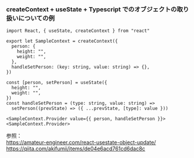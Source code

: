 ### createContext + useState + Typescript でのオブジェクトの取り扱いについての例

```tsx
import React, { useState, createContext } from "react"

export let SampleContext = createContext({
  person: {
    height: "",
    weight: "",
  },
  handleSetPerson: (key: string, value: string) => {},
})

const [person, setPerson] = useState({
  height: "",
  weight: "",
})
const handleSetPerson = (type: string, value: string) =>
  setPerson((prevState) => ({ ...prevState, [type]: value }))
  
<SampleContext.Provider value={{ person, handleSetPerson }}>
<SampleContext.Provider>
```

参照：<br/>
https://amateur-engineer.com/react-usestate-object-update/<br/>
https://qiita.com/akifumii/items/de04e6acd761cd6dac8c
